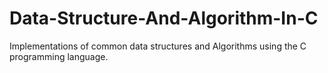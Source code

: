 # Data-Structure-And-Algorithm-In-C
Implementations of common data structures and Algorithms using the C programming language.
